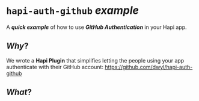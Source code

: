 # `hapi-auth-github` *example*

A ***quick example*** of how to use ***GitHub Authentication*** in your Hapi app.

## *Why*?

We wrote a **Hapi Plugin** that simplifies letting the people using your app
authenticate with their GitHub account:
https://github.com/dwyl/hapi-auth-github

## *What*?
